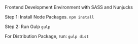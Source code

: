 Frontend Development Environment with SASS and Nunjucks

Step 1: Install Node Packages.
`npm install`

Step 2: Run Gulp
`gulp`

For Distribution Package, run:
`gulp dist`
